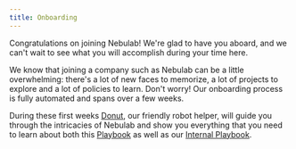 ```yaml
---
title: Onboarding
---
```


Congratulations on joining Nebulab! We're glad to have you aboard, and we can't wait to see what
you will accomplish during your time here.

We know that joining a company such as Nebulab can be a little overwhelming: there's a lot of new
faces to memorize, a lot of projects to explore and a lot of policies to learn. Don't worry!
Our onboarding process is fully automated and spans over a few weeks.

During these first weeks [Donut](https://www.donut.com), our friendly robot helper, will guide you
through the intricacies of Nebulab and show you everything that you need to learn about both this
[Playbook][playbook] as well as our [Internal Playbook][internal-playbook].

[playbook]: https://playbook.nebulab.com
[internal-playbook]: /internal-projects/playbook/#external-and-internal-playbook